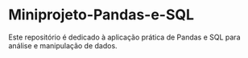 # Miniprojeto-Pandas-e-SQL
Este repositório é dedicado à aplicação prática de Pandas e SQL para análise e manipulação de dados.
